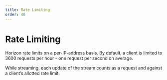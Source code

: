 ```yaml
---
title: Rate Limiting
order: 40
---
```


# Rate Limiting

Horizon rate limits on a per-IP-address basis. By default, a client is limited to 3600 requests per hour - one request per second on average.

While streaming, each update of the stream counts as a request and against a client’s allotted rate limit.


